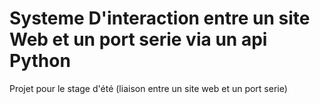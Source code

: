 # Systeme D'interaction entre un site Web et un port serie via un api Python
Projet pour le stage d'été (liaison entre un site web et un port serie)
